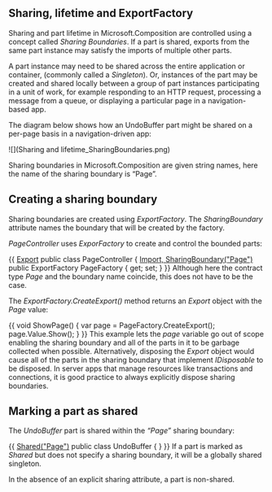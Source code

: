 ## Sharing, lifetime and ExportFactory<T>

Sharing and part lifetime in Microsoft.Composition are controlled using a concept called _Sharing Boundaries_. If a part is shared, exports from the same part instance may satisfy the imports of multiple other parts.

A part instance may need to be shared across the entire application or container, (commonly called a _Singleton_). Or, instances of the part may be created and shared locally between a group of part instances participating in a unit of work, for example responding to an HTTP request, processing a message from a queue, or displaying a particular page in a navigation-based app.

The diagram below shows how an UndoBuffer part might be shared on a per-page basis in a navigation-driven app:

![](Sharing and lifetime_SharingBoundaries.png)
 
Sharing boundaries in Microsoft.Composition are given string names, here the name of the sharing boundary is “Page”.

## Creating a sharing boundary

Sharing boundaries are created using _ExportFactory<T>_. The _SharingBoundary_ attribute names the boundary that will be created by the factory.

_PageController_ uses _ExporFactory<Page>_ to create and control the bounded parts:

{{
[Export](Export)
public class PageController
{
    [Import, SharingBoundary("Page")](Import,-SharingBoundary(_Page_))
    public ExportFactory<Page> PageFactory { get; set; }
}}
Although here the contract type _Page_ and the boundary name coincide, this does not have to be the case.

The _ExportFactory<Page>.CreateExport()_ method returns an _Export<Page>_ object with the _Page_ value:

{{
    void ShowPage()
    {
        var page = PageFactory.CreateExport();
        page.Value.Show();
    }
}}
This example lets the _page_ variable go out of scope enabling the sharing boundary and all of the parts in it to be garbage collected when possible. Alternatively, disposing the _Export<Page>_ object would cause all of the parts in the sharing boundary that implement _IDisposable_ to be disposed. In server apps that manage resources like transactions and connections, it is good practice to always explicitly dispose sharing boundaries.

## Marking a part as shared

The _UndoBuffer_ part is shared within the _“Page”_ sharing boundary:

{{
[Shared("Page")](Shared(_Page_))
public class UndoBuffer { }
}}
If a part is marked as _Shared_ but does not specify a sharing boundary, it will be a globally shared singleton.

In the absence of an explicit sharing attribute, a part is non-shared.